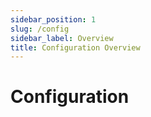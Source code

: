 ```yaml
---
sidebar_position: 1
slug: /config
sidebar_label: Overview
title: Configuration Overview
---
```


# Configuration
